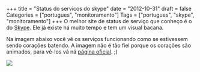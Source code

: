 +++
title = "Status do servicos do skype"
date = "2012-10-31"
draft = false
Categories = ["portugues", "monitoramento"]
Tags = ["portugues", "skype", "monitoramento"]
+++
O melhor site de status de serviço que conheço é o do [Skype](http://www.skype.com). Ele já existe há muito tempo e tem um visual bacana.

Na imagem abaixo você vê os serviços funcionando como se estivessem
sendo corações batendo. A imagem não é tão fiel porque os corações são
animados, para vê-los vá ná [página oficial](http://heartbeat.skype.com/). ;)

![]( /images/heartbeat_skype2.png)

